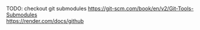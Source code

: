 TODO: 
checkout git submodules
https://git-scm.com/book/en/v2/Git-Tools-Submodules  
https://render.com/docs/github 
